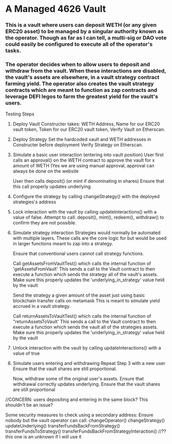 # A Managed 4626 Vault

### This is a vault where users can deposit WETH (or any given ERC20 asset) to be managed by a singular authority known as the operator. Though as far as I can tell, a multi-sig or DAO vote could easily be configured to execute all of the operator's tasks.

### The operator decides when to allow users to deposit and withdraw from the vault. When these interactions are disabled, the vault's assets are elsewhere, in a vault strategy contract farming yield. The operator also creates the vault strategy contracts which are meant to function as zap contracts and leverage DEFI legos to farm the greatest yield for the vault's users.
Testing Steps
1. Deploy Vault
	Constructer takes: 
				WETH Address,
				Name for our ERC20 vault token,
				Token for our ERC20 vault token,
  Verify Vault on Etherscan.

2. Deploy Strategy
	Set the hardcoded vault and WETH addresses in Constructer before deployment
   Verify Strategy on Etherscan.


3. Simulate a basic user interaction (entering into vault position)
	User first calls an approval() on the WETH contract to approve the vault for x amount of WETH
		(Yes we are using manual approval, approval can always be done on the website 

	User then calls deposit() (or mint if denominating in shares)
	Ensure that this call properly updates underlying. 


4. Configure the strategy by calling changeStrategy() with the deployed strategies's address


5. Lock interaction with the vault by calling updateInteractions() with a value of false.
	Attempt to call: deposit(), mint(), redeem(), withdraw() to confirm they are not possible. 


4. Simulate strategy interaction
	Strategies would normally be automated with multiple layers.
	These calls are the core logic for but would be used in larger functions meant to zap into a strategy.

	Ensure that conventional users cannot call strategy functions.
	
	Call getAssetsFromVaultTest() which calls the internal function of 'getAssetsFromVault'
	This sends a call to the Vault contract to then execute a function which sends the strategy all of the vault's assets.
Make sure this properly updates the 'underlying_in_strategy' value held by the vault

	Send the strategy a given amount of the asset just using basic blockchain transfer calls on metamask
	This is meant to simulate yield accrued in a vault strategy.
	
	Call returnAssetsToVaultTest() which calls the internal function of "returnAssetsToVault'
	This sends a call to the Vault contract to then execute a function which sends the vault all of the strategies assets.
Make sure this properly updates the 'underlying_in_strategy' value held by the vault


5. Unlock interaction with the vault by calling updateInteractions() with a value of true


6. Simulate users entering and withdrawing
	Repeat Step 3 with a new user
		Ensure that the vault shares are still proportional.

	Now, withdraw some of the original user's assets. 
		Ensure that withdrawal correctly updates underlying.
		Ensure that the vault shares are still proportional 

//CONCERN: users depositing and entering in the same block? This shouldn't be an issue?


Some security measures to check using a secondary address:
Ensure nobody but the vault operator can call:
	changeOperator()
	changeStrategy()
	updateUnderlying()
	transferFundsBackFromStrategy()
	transferFundsToStrategy()
	transferFundsBackFromStrategyInteraction() //?? this one is an unknown if I will use it
